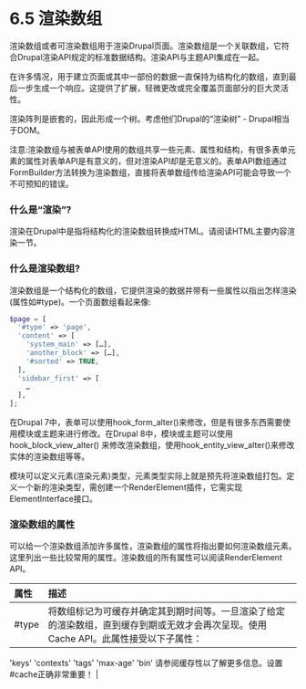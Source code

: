 # 6.5 渲染数组

渲染数组或者可渲染数组用于渲染Drupal页面。渲染数组是一个关联数组，它符合Drupal渲染API规定的标准数据结构。渲染API与主题API集成在一起。

在许多情况，用于建立页面或其中一部份的数据一直保持为结构化的数组，直到最后一步生成一个响应。这提供了扩展，轻微更改或完全覆盖页面部分的巨大灵活性。

渲染阵列是嵌套的，因此形成一个树。考虑他们Drupal的“渲染树” - Drupal相当于DOM。

注意:渲染数组与被表单API使用的数组共享一些元素、属性和结构，有很多表单元素的属性对表单API是有意义的，但对渲染API却是无意义的。表单API数组通过FormBuilder方法转换为渲染数组，直接将表单数组传给渲染API可能会导致一个不可预知的错误。

### 什么是“渲染”?

渲染在Drupal中是指将结构化的渲染数组转换成HTML。请阅读HTML主要内容渲染一节。

### 什么是渲染数组?

渲染数组是一个结构化的数组，它提供渲染的数据并带有一些属性以指出怎样渲染\(属性如\#type\)。一个页面数组看起来像:

```php
$page = [
  '#type' => 'page',
  'content' => [
    'system_main' => […],
    'another_block' => […],
    '#sorted' => TRUE,
  ],
  'sidebar_first' => [
    …
  ],
];
```

在Drupal 7中，表单可以使用hook\_form\_alter\(\)来修改，但是有很多东西需要使用模块或主题来进行修改。在Drupal 8中，模块或主题可以使用hook\_block\_view\_alter\(\) 来修改渲染数组，使用hook\_entity\_view\_alter\(\)来修改实体的渲染数组等等。



模块可以定义元素\(渲染元素\)类型，元素类型实际上就是预先将渲染数组打包。定义一个新的渲染类型，需创建一个RenderElement插件，它需实现ElementInterface接口。

### 渲染数组的属性

可以给一个渲染数组添加许多属性，渲染数组的属性将指出要如何渲染数组元素。这里列出一些比较常用的属性。渲染数组的所有属性可以阅读RenderElement API。

| 属性 | 描述 |
| :--- | :--- |
| \#type |将数组标记为可缓存并确定其到期时间等。一旦渲染了给定的渲染数组，直到缓存到期或无效才会再次呈现。使用Cache API。此属性接受以下子属性：
'keys'
'contexts'
'tags'
'max-age'
'bin'
请参阅缓存性以了解更多信息。设置#cache正确非常重要！  |



